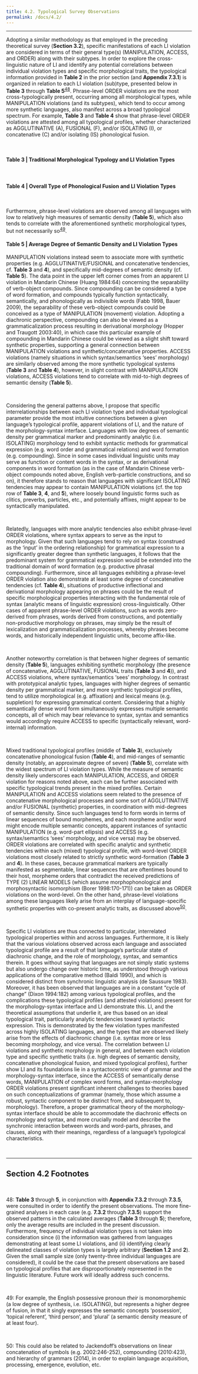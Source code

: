```yaml
---
title: 4.2. Typological Survey Observations
permalink: /docs/4.2/
---
```


***

Adopting a similar methodology as that employed in the preceding theoretical survey (**Section 3.2**), specific manifestations of each LI violation are considered in terms of their general type(s) (MANIPULATION, ACCESS, and ORDER) along with their subtypes. In order to explore the cross-linguistic nature of LI and identify any potential correlations between individual violation types and specific morphological traits, the typological information provided in **Table 2** in the prior section (and **Appendix 7.3.1**) is organized in relation to each LI violation (sub)type, presented below in **Table 3** through **Table 5**<sup>[48](#fn48)</sup>. Phrase-level ORDER violations are the most cross-typologically present, occurring among all morphological types, while MANIPULATION violations (and its subtypes), which tend to occur among more synthetic languages, also manifest across a broad typological spectrum. For example, **Table 3** and **Table 4** show that phrase-level ORDER violations are attested among all typological profiles, whether characterized as AGGLUTINATIVE (A), FUSIONAL (F), and/or ISOLATING (I), or concatenative (C) and/or isolating (IS) phonological fusion.  

<br/>

#### Table 3 | Traditional Morphological Typology and LI Violation Types

<br/>

#### Table 4 | Overall Type of Phonological Fusion and LI Violation Types

<br/>

Furthermore, phrase-level violations are observed among all languages with low to relatively high measures of semantic density (**Table 5**), which also tends to correlate with the aforementioned synthetic morphological types, but not necessarily so<sup>[49](#fn49)</sup>.  
  
#### Table 5 | Average Degree of Semantic Density and LI Violation Types
  
MANIPULATION violations instead seem to associate more with synthetic properties (e.g. AGGLUTINATIVE/FUSIONAL and concatenative tendencies, cf. **Table 3** and **4**), and specifically mid-degrees of semantic density (cf. **Table 5**). The data point in the upper left corner comes from an apparent LI violation in Mandarin Chinese (Huang 1984:64) concerning the separability of verb-object compounds. Since compounding can be considered a type of word formation, and compounds typically function syntactically, semantically, and phonologically as indivisible words (Fabb 1998, Bauer 2009), the separability of these verb-object compounds could be conceived as a type of MANIPULATION (movement) violation. Adopting a diachronic perspective, compounding can also be viewed as a grammaticalization process resulting in derivational morphology (Hopper and Traugott 2003:40), in which case this particular example of compounding in Mandarin Chinese could be viewed as a slight shift toward synthetic properties, supporting a general connection between MANIPULATION violations and synthetic/concatenative properties. ACCESS violations (namely situations in which syntax/semantics ‘sees’ morphology) are similarly observed among the more synthetic typological systems (**Table 3** and **Table 4**), however, in slight contrast with MANIPULATION violations, ACCESS violations tend to correlate with mid-to-high degrees of semantic density (**Table 5**).  

<br/>

Considering the general patterns above, I propose that specific interrelationships between each LI violation type and individual typological parameter provide the most intuitive connections between a given language’s typological profile, apparent violations of LI, and the nature of the morphology-syntax interface. Languages with low degrees of semantic density per grammatical marker and predominantly analytic (i.e. ISOLATING) morphology tend to exhibit syntactic methods for grammatical expression (e.g. word order and grammatical relations) and word formation (e.g. compounding). Since in some cases individual linguistic units may serve as function or content words in the syntax, or as derivational components in word formation (as in the case of Mandarin Chinese verb-object compounds noted above, English verb-particle constructions, and so on), it therefore stands to reason that languages with significant ISOLATING tendencies may appear to contain MANIPULATION violations (cf. the top row of **Table 3**, **4**, and **5**), where loosely bound linguistic forms such as clitics, preverbs, particles, etc., and potentially affixes, might appear to be syntactically manipulated.  

<br/>

Relatedly, languages with more analytic tendencies also exhibit phrase-level ORDER violations, where syntax appears to serve as the input to morphology. Given that such languages tend to rely on syntax (construed as the ‘input’ in the ordering relationship) for grammatical expression to a significantly greater degree than synthetic languages, it follows that the predominant system for grammatical expression would be extended into the traditional domain of word formation (e.g. productive phrasal compounding). Furthermore, since all languages exhibiting a phrase-level ORDER violation also demonstrate at least some degree of concatenative tendencies (cf. **Table 4**), situations of productive inflectional and derivational morphology appearing on phrases could be the result of specific morphological properties interacting with the fundamental role of syntax (analytic means of linguistic expression) cross-linguistically. Other cases of apparent phrase-level ORDER violations, such as words zero-derived from phrases, words derived from constructions, and potentially non-productive morphology on phrases, may simply be the result of lexicalization and grammaticalization processes, whereby phrases become words, and historically independent linguistic units, become affix-like.  

<br/>

Another noteworthy correlation is that between higher degrees of semantic density (**Table 5**), languages exhibiting synthetic morphology (the presence of concatenative, AGGLUTINATIVE, FUSIONAL traits (**Table 3** and **4**)), and ACCESS violations, where syntax/semantics ‘sees’ morphology. In contrast with prototypical analytic types, languages with higher degrees of semantic density per grammatical marker, and more synthetic typological profiles, tend to utilize morphological (e.g. affixation) and lexical means (e.g. suppletion) for expressing grammatical content. Considering that a highly semantically dense word form simultaneously expresses multiple semantic concepts, all of which may bear relevance to syntax, syntax and semantics would accordingly require ACCESS to specific (syntactically relevant, word-internal) information.  

<br/>

Mixed traditional typological profiles (middle of **Table 3**), exclusively concatenative phonological fusion (**Table 4**), and mid-ranges of semantic density (notably, an approximate degree of seven) (**Table 5**), correlate with the widest spectrum of LI violation types. While the measure of semantic density likely underscores each MANIPULATION, ACCESS, and ORDER violation for reasons noted above, each can be further associated with specific typological trends present in the mixed profiles. Certain MANIPULATION and ACCESS violations seem related to the presence of concatenative morphological processes and some sort of AGGLUTINATIVE and/or FUSIONAL (synthetic) properties, in coordination with mid-degrees of semantic density. Since such languages tend to form words in terms of linear sequences of bound morphemes, and each morpheme and/or word might encode multiple semantic concepts, apparent instances of syntactic MANIPULATION (e.g. word-part ellipsis) and ACCESS (e.g. syntax/semantics ‘sees’ morphology, and vice versa) may be observed. ORDER violations are correlated with specific analytic and synthetic tendencies within each (mixed) typological profile, with word-level ORDER violations most closely related to strictly synthetic word-formation (**Table 3** and **4**). In these cases, because grammatical markers are typically manifested as segmentable, linear sequences that are oftentimes bound to their host, morpheme orders that contradict the received predictions of TYPE (2) LINEAR MODELS (which assume morphophonological and morphosyntactic isomorphism (Borer 1998:170-171)) can be taken as ORDER violations on the word-level. On the other hand, phrase-level violations among these languages likely arise from an interplay of language-specific synthetic properties with co-present analytic traits, as discussed above<sup>[50](#fn50)</sup>.  

<br/>

Specific LI violations are thus connected to particular, interrelated typological properties within and across languages. Furthermore, it is likely that the various violations observed across each language and associated typological profile are a result of that language’s particular state of diachronic change, and the role of morphology, syntax, and semantics therein. It goes without saying that languages are not simply static systems but also undergo change over historic time, as understood through various applications of the comparative method (Baldi 1990), and which is considered distinct from synchronic linguistic analysis (de Saussure 1983). Moreover, it has been observed that languages are in a constant “cycle of change” (Dixon 1994:182) among various typological profiles, and the complications these typological profiles (and attested violations) present for the morphology-syntax interface and LI demonstrate this. LI, and the theoretical assumptions that underlie it, are thus based on an ideal typological trait, particularly analytic tendencies toward syntactic expression. This is demonstrated by the few violation types manifested across highly ISOLATING languages, and the types that are observed likely arise from the effects of diachronic change (i.e. syntax more or less becoming morphology, and vice versa). The correlation between LI violations and synthetic morphology in general, and between each violation type and specific synthetic traits (i.e. high degrees of semantic density, concatenative phonological fusion, and mixed typological profiles), further show LI and its foundations lie in a syntactocentric view of grammar and the morphology-syntax interface, since the ACCESS of semantically dense words, MANIPULATION of complex word forms, and syntax-morphology ORDER violations present significant inherent challenges to theories based on such conceptualizations of grammar (namely, those which assume a robust, syntactic component to be distinct from, and subsequent to, morphology). Therefore, a proper grammatical theory of the morphology-syntax interface should be able to accommodate the diachronic effects on morphology and syntax, and more crucially model and describe the synchronic interaction between words and word-parts, phrases, and clauses, along with their meanings, regardless of a language’s typological characteristics.  

<br/>

***

## Section 4.2 Footnotes

<br/>

<a name="fn48">48</a>: **Table 3** through **5**, in conjunction with **Appendix 7.3.2** through **7.3.5**, were consulted in order to identify the present observations. The more fine-grained analyses in each case (e.g. **7.3.2** through **7.3.5**) support the observed patterns in the calculated averages (**Table 3** through **5**); therefore, only the average results are included in the present discussion. Furthermore, frequency of individual violation types is not taken into consideration since (i) the information was gathered from languages demonstrating at least some LI violations, and (ii) identifying clearly delineated classes of violation types is largely arbitrary (**Section 1.2** and **2**). Given the small sample size (only twenty-three individual languages are considered), it could be the case that the present observations are based on typological profiles that are disproportionately represented in the linguistic literature. Future work will ideally address such concerns.  

<br/>

<a name="fn49">49</a>: For example, the English possessive pronoun *their* is monomorphemic (a low degree of synthesis, i.e. ISOLATING), but represents a higher degree of fusion, in that it singly expresses the semantic concepts ‘possession’, ‘topical referent’, ‘third person’, and ‘plural’ (a semantic density measure of at least four).  

<br/>

<a name="fn50">50</a>: This could also be related to Jackendoff’s observations on linear concatenation of symbols (e.g. 2002:246-252), compounding (2010:423), and hierarchy of grammars (2014), in order to explain language acquisition, processing, emergence, evolution, etc.  
